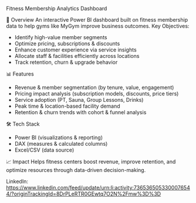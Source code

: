 Fitness Membership Analytics Dashboard

📌 Overview
An interactive Power BI dashboard built on fitness membership data to help gyms like MyGym improve business outcomes.
Key Objectives:
- Identify high-value member segments
- Optimize pricing, subscriptions & discounts
- Enhance customer experience via service insights
- Allocate staff & facilities efficiently across locations
- Track retention, churn & upgrade behavior

📊 Features
- Revenue & member segmentation (by tenure, value, engagement)
- Pricing impact analysis (subscription models, discounts, price tiers)
- Service adoption (PT, Sauna, Group Lessons, Drinks)
- Peak time & location-based facility demand
- Retention & churn trends with cohort & funnel analysis

🛠️ Tech Stack
- Power BI (visualizations & reporting)
- DAX (measures & calculated columns)
- Excel/CSV (data source)

📈 Impact
Helps fitness centers boost revenue, improve retention, and optimize resources through data-driven decision-making.

LinkedIn: https://www.linkedin.com/feed/update/urn:li:activity:7365365053300076544/?originTrackingId=8DrPLeRTR0GEwtq7O2N%2Fmw%3D%3D


